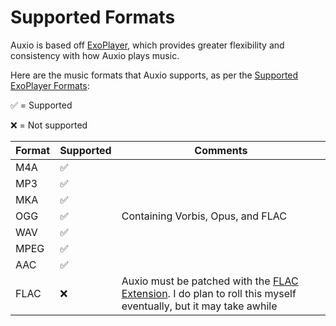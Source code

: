 # Supported Formats

Auxio is based off [ExoPlayer](https://exoplayer.dev/), which provides greater flexibility and consistency with how Auxio plays music.

Here are the music formats that Auxio supports, as per the [Supported ExoPlayer Formats](https://exoplayer.dev/supported-formats.html):

✅ = Supported

❌ = Not supported

| Format | Supported | Comments |
|--------|-----------|-----------
| M4A    | ✅ | |
| MP3    | ✅ | |
| MKA    | ✅ | |
| OGG    | ✅ | Containing Vorbis, Opus, and FLAC |
| WAV    | ✅ | |
| MPEG   | ✅ | |
| AAC    | ✅ | |
| FLAC   | ❌ | Auxio must be patched with the [FLAC Extension](https://github.com/google/ExoPlayer/tree/release-v2/extensions/flac). I do plan to roll this myself eventually, but it may take awhile |
